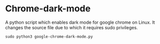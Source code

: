 # Chrome-dark-mode
A python script which enables dark mode for google chrome on Linux. It changes the source file due to which it requires sudo privileges.
```
sudo python3 google-chrome-dark-mode.py
```
